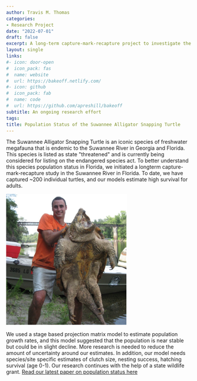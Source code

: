 ```yaml
---
author: Travis M. Thomas
categories:
- Research Project
date: "2022-07-01"
draft: false
excerpt: A long-term capture-mark-recapture project to investigate the population status of the Suwannee Alligator Snapping Turtle.
layout: single
links:
#- icon: door-open
#  icon_pack: fas
#  name: website
#  url: https://bakeoff.netlify.com/
#- icon: github
#  icon_pack: fab
#  name: code
#  url: https://github.com/apreshill/bakeoff
subtitle: An ongoing research effort
tags:
title: Population Status of the Suwannee Alligator Snapping Turtle
---
```


The Suwannee Alligator Snapping Turtle is an iconic species of freshwater megafauna that is endemic to the Suwannee River in Georgia and Florida. This species is listed as state "threatened" and is currently being considered for listing on the endangered species act. To better understand this species population status in Florida, we initiated a longterm capture-mark-recapture study in the Suwannee River in Florida. To date, we have captured ~200 individual turtles, and our models estimate high survival for adults. 

<img src="images/Suarez_AST.jpg" alt="" width="65%" height="65%"/>

We used a stage based projection matrix model to estimate population growth rates, and this model suggested that the population is near stable but could be in slight decline. More research is needed to reduce the amount of uncertainty around our estimates. In addition, our model needs species/site specific estimates of clutch size, nesting success, hatching survival (age 0-1). Our research continues with the help of a state wildlife grant. [Read our latest paper on population status here](https://meridian.allenpress.com/ccb/article-abstract/21/1/2/483147/Population-Status-of-the-Suwannee-Alligator)  


